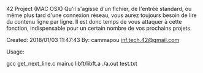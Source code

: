 42 Project (MAC OSX)
Qu'il s'agisse d'un fichier, de l'entrée standard, ou même plus tard d'une connexion réseau, 
vous aurez toujours besoin de lire du contenu ligne par ligne. Il est donc temps de vous attaquer à cette fonction, 
indispensable pour un certain nombre de vos prochains projets.

Created: 2018/01/03 11:47:43
By: cammapou <inf.tech.42@gmail.com>

Usage:

gcc get_next_line.c main.c libft/libft.a
./a.out test.txt
